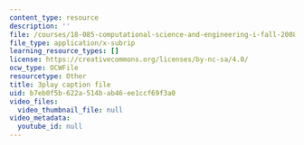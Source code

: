 ```yaml
---
content_type: resource
description: ''
file: /courses/18-085-computational-science-and-engineering-i-fall-2008/b7eb0f5b622a514bab46ee1ccf69f3a0_SreJp2U0Vio.vtt
file_type: application/x-subrip
learning_resource_types: []
license: https://creativecommons.org/licenses/by-nc-sa/4.0/
ocw_type: OCWFile
resourcetype: Other
title: 3play caption file
uid: b7eb0f5b-622a-514b-ab46-ee1ccf69f3a0
video_files:
  video_thumbnail_file: null
video_metadata:
  youtube_id: null
---
```

